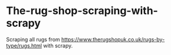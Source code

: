 # The-rug-shop-scraping-with-scrapy
Scraping all rugs from https://www.therugshopuk.co.uk/rugs-by-type/rugs.html with scrapy.
